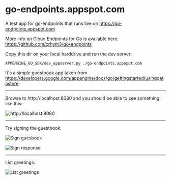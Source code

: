 # go-endpoints.appspot.com

A test app for go-endpoints that runs live on https://go-endpoints.appspot.com

More info on Cloud Endpoints for Go is available here:
https://github.com/crhym3/go-endpoints

Copy this dir on your local harddrive and run the dev server:

`APPENGINE_GO_SDK/dev_appserver.py ./go-endpoints.appspot.com`

It's a simple guestbook app taken from https://developers.google.com/appengine/docs/go/gettingstarted/usingdatastore

***

Browse to http://localhost:8080 and you should be able to see something like
this:

![http://localhost:8080](https://lh6.googleusercontent.com/-9wk96-rUcvo/UXFeTpzWi8I/AAAAAAAART0/4D31sBNdppk/s900/Screen+Shot+2013-04-19+at+5.06.12+PM.png)

***

Try signing the guestbook:

![Sign guesbook](https://lh5.googleusercontent.com/-ravF58cJy9Q/UXFeR8aC5aI/AAAAAAAARTc/ZCDqI8vpzq4/s826/Screen+Shot+2013-04-19+at+5.07.46+PM.png)

![Sign response](https://lh4.googleusercontent.com/-b_R1g2iYTDU/UXFeREDzSuI/AAAAAAAARTU/rwM47Sp-xf8/s571/Screen+Shot+2013-04-19+at+5.08.06+PM.png)

***

List greetings:

![List greetings](https://lh3.googleusercontent.com/-lMd8bB2zjmw/UXFeQeqsM9I/AAAAAAAARTM/oqhCYNxmeWc/s574/Screen+Shot+2013-04-19+at+5.08.30+PM.png)
